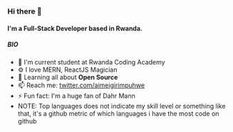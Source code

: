 ### Hi there 👋

#### I'm a Full-Stack Developer based in Rwanda.

##### BIO

- 🏢 I'm current student at Rwanda Coding Academy
- ⚙️ I love MERN, ReactJS Magician
- 🌱 Learning all about **Open Source**
- 📫 Reach me: [twitter.com/aimeigirimpuhwe](https://twitter.com/aimeigirimpuhwe)
- ⚡️ Fun fact: I'm a huge fan of Dahr Mann
- NOTE: Top languages does not indicate my skill level or something like that, it's a github metric of which languages i have the most code on github

